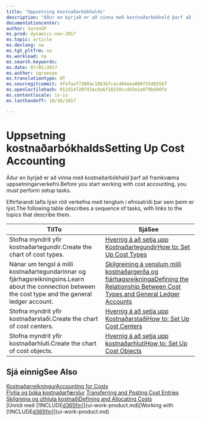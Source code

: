 ```yaml
---
title: "Uppsetning kostnaðarbókhalds"
description: "Áður en byrjað er að vinna með kostnaðarbókhald þarf að framkvæma uppsetningarverkefni."
documentationcenter: 
author: SorenGP
ms.prod: dynamics-nav-2017
ms.topic: article
ms.devlang: na
ms.tgt_pltfrm: na
ms.workload: na
ms.search.keywords: 
ms.date: 07/01/2017
ms.author: sgroespe
ms.translationtype: HT
ms.sourcegitcommit: 4fefaef7380ac10836fcac404eea006f55d8556f
ms.openlocfilehash: 911d14720f43ac8a6f18250ccd43e1e079bd9dfe
ms.contentlocale: is-is
ms.lasthandoff: 10/16/2017

---
```

# <a name="setting-up-cost-accounting"></a><span data-ttu-id="10196-103">Uppsetning kostnaðarbókhalds</span><span class="sxs-lookup"><span data-stu-id="10196-103">Setting Up Cost Accounting</span></span>
<span data-ttu-id="10196-104">Áður en byrjað er að vinna með kostnaðarbókhald þarf að framkvæma uppsetningarverkefni.</span><span class="sxs-lookup"><span data-stu-id="10196-104">Before you start working with cost accounting, you must perform setup tasks.</span></span>  

 <span data-ttu-id="10196-105">Eftirfarandi tafla lýsir röð verkefna með tenglum í efnisatriði þar sem þeim er lýst.</span><span class="sxs-lookup"><span data-stu-id="10196-105">The following table describes a sequence of tasks, with links to the topics that describe them.</span></span>

|<span data-ttu-id="10196-106">Til</span><span class="sxs-lookup"><span data-stu-id="10196-106">To</span></span>|<span data-ttu-id="10196-107">Sjá</span><span class="sxs-lookup"><span data-stu-id="10196-107">See</span></span>|  
|--------|---------|  
|<span data-ttu-id="10196-108">Stofna myndrit yfir kostnaðartegundir.</span><span class="sxs-lookup"><span data-stu-id="10196-108">Create the chart of cost types.</span></span>|[<span data-ttu-id="10196-109">Hvernig á að setja upp Kostnaðartegundir</span><span class="sxs-lookup"><span data-stu-id="10196-109">How to: Set Up Cost Types</span></span>](finance-how-to-set-up-cost-types.md)|  
|<span data-ttu-id="10196-110">Nánar um tengsl á milli kostnaðartegundarinnar og fjárhagsreikningsins.</span><span class="sxs-lookup"><span data-stu-id="10196-110">Learn about the connection between the cost type and the general ledger account.</span></span>|[<span data-ttu-id="10196-111">Skilgreining á venslum milli kostnaðargerða og fjárhagsreikninga</span><span class="sxs-lookup"><span data-stu-id="10196-111">Defining the Relationship Between Cost Types and General Ledger Accounts</span></span>](finance-defining-the-relationship-between-cost-types-and-general-ledger-accounts.md)|  
|<span data-ttu-id="10196-112">Stofna myndrit yfir kostnaðarstaði.</span><span class="sxs-lookup"><span data-stu-id="10196-112">Create the chart of cost centers.</span></span>|[<span data-ttu-id="10196-113">Hvernig á að setja upp Kostnaðarstaði</span><span class="sxs-lookup"><span data-stu-id="10196-113">How to: Set Up Cost Centers</span></span>](finance-how-to-set-up-cost-centers.md)|  
|<span data-ttu-id="10196-114">Stofna myndrit yfir kostnaðarhluti.</span><span class="sxs-lookup"><span data-stu-id="10196-114">Create the chart of cost objects.</span></span>|[<span data-ttu-id="10196-115">Hvernig á að setja upp kostnaðarhluti</span><span class="sxs-lookup"><span data-stu-id="10196-115">How to: Set Up Cost Objects</span></span>](finance-how-to-set-up-cost-objects.md)|  

## <a name="see-also"></a><span data-ttu-id="10196-116">Sjá einnig</span><span class="sxs-lookup"><span data-stu-id="10196-116">See Also</span></span>  
[<span data-ttu-id="10196-117">Kostnaðarreikningur</span><span class="sxs-lookup"><span data-stu-id="10196-117">Accounting for Costs</span></span>](finance-manage-cost-accounting.md)  
<span data-ttu-id="10196-118">[Flytja og bóka kostnaðarfærslur](finance-transfer-and-post-cost-entries.md) </span><span class="sxs-lookup"><span data-stu-id="10196-118">[Transferring and Posting Cost Entries](finance-transfer-and-post-cost-entries.md) </span></span>  
[<span data-ttu-id="10196-119">Skilgreina og úthluta kostnaði</span><span class="sxs-lookup"><span data-stu-id="10196-119">Defining and Allocating Costs</span></span>](finance-define-and-allocate-costs.md)  
<span data-ttu-id="10196-120">[Unnið með [!INCLUDE[d365fin](includes/d365fin_md.md)]](ui-work-product.md)</span><span class="sxs-lookup"><span data-stu-id="10196-120">[Working with [!INCLUDE[d365fin](includes/d365fin_md.md)]](ui-work-product.md)</span></span>

